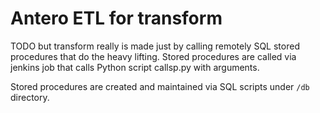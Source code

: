# Antero ETL for transform

TODO but transform really is made just by calling remotely SQL stored procedures that do the heavy lifting. Stored procedures are called via jenkins job that calls Python script callsp.py with arguments.

Stored procedures are created and maintained via SQL scripts under `/db` directory.

